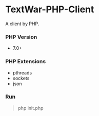 # TextWar-PHP-Client
A client by PHP.
### PHP Version
 - 7.0+
### PHP Extensions
 - pthreads
 - sockets
 - json
### Run
 > php init.php
